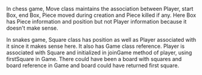In chess game, Move class maintains the association between Player, start Box, end Box, Piece moved during creation and Piece killed if any.
Here Box has Piece information and position but not Player information because it doesn't make sense.

In snakes game, Square class has position as well as Player associated with it since it makes sense here. It also has Game class reference.
Player is associated with Square and initialized in joinGame method of player, using firstSquare in Game. There could have been a board with 
squares and board reference in Game and board could have returned first square.